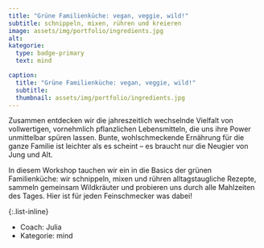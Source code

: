```yaml
---
title: "Grüne Familienküche: vegan, veggie, wild!"
subtitle: schnippeln, mixen, rühren und kreieren
image: assets/img/portfolio/ingredients.jpg
alt:
kategorie:
  type: badge-primary
  text: mind

caption:
  title: "Grüne Familienküche: vegan, veggie, wild!"
  subtitle:
  thumbnail: assets/img/portfolio/ingredients.jpg
---
```


Zusammen entdecken wir die jahreszeitlich wechselnde Vielfalt von vollwertigen, vornehmlich pflanzlichen Lebensmitteln, die uns ihre Power unmittelbar spüren lassen. Bunte, wohlschmeckende Ernährung für die ganze Familie ist leichter als es scheint – es braucht nur die Neugier von Jung und Alt.

In diesem Workshop tauchen wir ein in die Basics der grünen Familienküche: wir schnippeln, mixen und rühren alltagstaugliche Rezepte, sammeln gemeinsam Wildkräuter und probieren uns durch alle Mahlzeiten des Tages. Hier ist für jeden Feinschmecker was dabei!

{:.list-inline}
- Coach: Julia
- Kategorie: <span class="badge badge-primary">mind</span>
